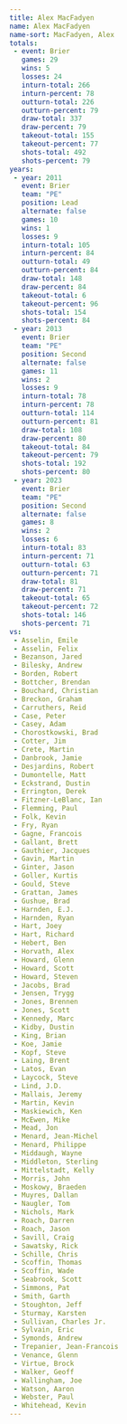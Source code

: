 ```yaml
---
title: Alex MacFadyen
name: Alex MacFadyen
name-sort: MacFadyen, Alex
totals:
 - event: Brier
   games: 29
   wins: 5
   losses: 24
   inturn-total: 266
   inturn-percent: 78
   outturn-total: 226
   outturn-percent: 79
   draw-total: 337
   draw-percent: 79
   takeout-total: 155
   takeout-percent: 77
   shots-total: 492
   shots-percent: 79
years:
 - year: 2011
   event: Brier
   team: "PE"
   position: Lead
   alternate: false
   games: 10
   wins: 1
   losses: 9
   inturn-total: 105
   inturn-percent: 84
   outturn-total: 49
   outturn-percent: 84
   draw-total: 148
   draw-percent: 84
   takeout-total: 6
   takeout-percent: 96
   shots-total: 154
   shots-percent: 84
 - year: 2013
   event: Brier
   team: "PE"
   position: Second
   alternate: false
   games: 11
   wins: 2
   losses: 9
   inturn-total: 78
   inturn-percent: 78
   outturn-total: 114
   outturn-percent: 81
   draw-total: 108
   draw-percent: 80
   takeout-total: 84
   takeout-percent: 79
   shots-total: 192
   shots-percent: 80
 - year: 2023
   event: Brier
   team: "PE"
   position: Second
   alternate: false
   games: 8
   wins: 2
   losses: 6
   inturn-total: 83
   inturn-percent: 71
   outturn-total: 63
   outturn-percent: 71
   draw-total: 81
   draw-percent: 71
   takeout-total: 65
   takeout-percent: 72
   shots-total: 146
   shots-percent: 71
vs:
 - Asselin, Emile
 - Asselin, Felix
 - Bezanson, Jared
 - Bilesky, Andrew
 - Borden, Robert
 - Bottcher, Brendan
 - Bouchard, Christian
 - Breckon, Graham
 - Carruthers, Reid
 - Case, Peter
 - Casey, Adam
 - Chorostkowski, Brad
 - Cotter, Jim
 - Crete, Martin
 - Danbrook, Jamie
 - Desjardins, Robert
 - Dumontelle, Matt
 - Eckstrand, Dustin
 - Errington, Derek
 - Fitzner-LeBlanc, Ian
 - Flemming, Paul
 - Folk, Kevin
 - Fry, Ryan
 - Gagne, Francois
 - Gallant, Brett
 - Gauthier, Jacques
 - Gavin, Martin
 - Ginter, Jason
 - Goller, Kurtis
 - Gould, Steve
 - Grattan, James
 - Gushue, Brad
 - Harnden, E.J.
 - Harnden, Ryan
 - Hart, Joey
 - Hart, Richard
 - Hebert, Ben
 - Horvath, Alex
 - Howard, Glenn
 - Howard, Scott
 - Howard, Steven
 - Jacobs, Brad
 - Jensen, Trygg
 - Jones, Brennen
 - Jones, Scott
 - Kennedy, Marc
 - Kidby, Dustin
 - King, Brian
 - Koe, Jamie
 - Kopf, Steve
 - Laing, Brent
 - Latos, Evan
 - Laycock, Steve
 - Lind, J.D.
 - Mallais, Jeremy
 - Martin, Kevin
 - Maskiewich, Ken
 - McEwen, Mike
 - Mead, Jon
 - Menard, Jean-Michel
 - Menard, Philippe
 - Middaugh, Wayne
 - Middleton, Sterling
 - Mittelstadt, Kelly
 - Morris, John
 - Moskowy, Braeden
 - Muyres, Dallan
 - Naugler, Tom
 - Nichols, Mark
 - Roach, Darren
 - Roach, Jason
 - Savill, Craig
 - Sawatsky, Rick
 - Schille, Chris
 - Scoffin, Thomas
 - Scoffin, Wade
 - Seabrook, Scott
 - Simmons, Pat
 - Smith, Garth
 - Stoughton, Jeff
 - Sturmay, Karsten
 - Sullivan, Charles Jr.
 - Sylvain, Eric
 - Symonds, Andrew
 - Trepanier, Jean-Francois
 - Venance, Glenn
 - Virtue, Brock
 - Walker, Geoff
 - Wallingham, Joe
 - Watson, Aaron
 - Webster, Paul
 - Whitehead, Kevin
---
```

